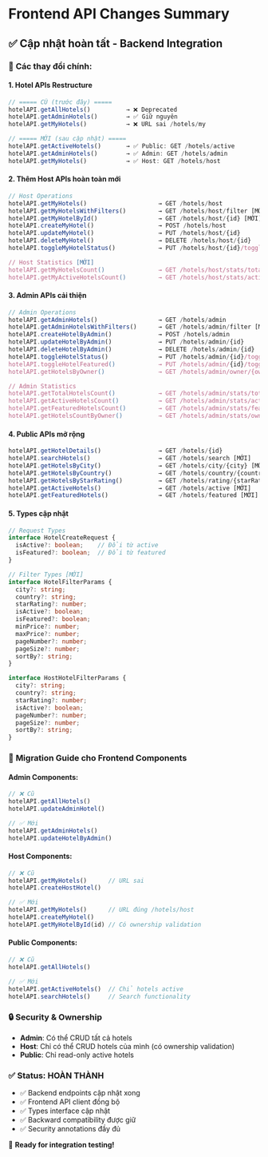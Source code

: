 # Frontend API Changes Summary

## ✅ **Cập nhật hoàn tất - Backend Integration**

### 🔄 **Các thay đổi chính:**

#### **1. Hotel APIs Restructure**
```typescript
// ===== CŨ (trước đây) =====
hotelAPI.getAllHotels()          → ❌ Deprecated  
hotelAPI.getAdminHotels()        → ✅ Giữ nguyên
hotelAPI.getMyHotels()           → ❌ URL sai /hotels/my

// ===== MỚI (sau cập nhật) =====
hotelAPI.getActiveHotels()       → ✅ Public: GET /hotels/active
hotelAPI.getAdminHotels()        → ✅ Admin: GET /hotels/admin  
hotelAPI.getMyHotels()           → ✅ Host: GET /hotels/host
```

#### **2. Thêm Host APIs hoàn toàn mới**
```typescript
// Host Operations
hotelAPI.getMyHotels()                    → GET /hotels/host
hotelAPI.getMyHotelsWithFilters()         → GET /hotels/host/filter [MỚI]
hotelAPI.getMyHotelById()                 → GET /hotels/host/{id} [MỚI]
hotelAPI.createMyHotel()                  → POST /hotels/host
hotelAPI.updateMyHotel()                  → PUT /hotels/host/{id}
hotelAPI.deleteMyHotel()                  → DELETE /hotels/host/{id}
hotelAPI.toggleMyHotelStatus()            → PUT /hotels/host/{id}/toggle-status

// Host Statistics [MỚI]
hotelAPI.getMyHotelsCount()               → GET /hotels/host/stats/total
hotelAPI.getMyActiveHotelsCount()         → GET /hotels/host/stats/active
```

#### **3. Admin APIs cải thiện**
```typescript
// Admin Operations  
hotelAPI.getAdminHotels()                 → GET /hotels/admin
hotelAPI.getAdminHotelsWithFilters()      → GET /hotels/admin/filter [MỚI]
hotelAPI.createHotelByAdmin()             → POST /hotels/admin
hotelAPI.updateHotelByAdmin()             → PUT /hotels/admin/{id}
hotelAPI.deleteHotelByAdmin()             → DELETE /hotels/admin/{id}
hotelAPI.toggleHotelStatus()              → PUT /hotels/admin/{id}/toggle-status
hotelAPI.toggleHotelFeatured()            → PUT /hotels/admin/{id}/toggle-featured
hotelAPI.getHotelsByOwner()               → GET /hotels/admin/owner/{ownerId}

// Admin Statistics
hotelAPI.getTotalHotelsCount()            → GET /hotels/admin/stats/total
hotelAPI.getActiveHotelsCount()           → GET /hotels/admin/stats/active
hotelAPI.getFeaturedHotelsCount()         → GET /hotels/admin/stats/featured
hotelAPI.getHotelsCountByOwner()          → GET /hotels/admin/stats/owner/{ownerId}
```

#### **4. Public APIs mở rộng**
```typescript
hotelAPI.getHotelDetails()                → GET /hotels/{id}
hotelAPI.searchHotels()                   → GET /hotels/search [MỚI]
hotelAPI.getHotelsByCity()                → GET /hotels/city/{city} [MỚI]
hotelAPI.getHotelsByCountry()             → GET /hotels/country/{country} [MỚI]
hotelAPI.getHotelsByStarRating()          → GET /hotels/rating/{starRating} [MỚI]
hotelAPI.getActiveHotels()                → GET /hotels/active [MỚI]
hotelAPI.getFeaturedHotels()              → GET /hotels/featured [MỚI]

```

#### **5. Types cập nhật**
```typescript
// Request Types
interface HotelCreateRequest {
  isActive?: boolean;    // Đổi từ active
  isFeatured?: boolean;  // Đổi từ featured
}

// Filter Types [MỚI]
interface HotelFilterParams {
  city?: string;
  country?: string;
  starRating?: number;
  isActive?: boolean;
  isFeatured?: boolean;
  minPrice?: number;
  maxPrice?: number;
  pageNumber?: number;
  pageSize?: number;
  sortBy?: string;
}

interface HostHotelFilterParams {
  city?: string;
  country?: string;
  starRating?: number;
  isActive?: boolean;
  pageNumber?: number;
  pageSize?: number;
  sortBy?: string;
}
```

### 🎯 **Migration Guide cho Frontend Components**

#### **Admin Components:**
```typescript
// ❌ Cũ
hotelAPI.getAllHotels()
hotelAPI.updateAdminHotel()

// ✅ Mới  
hotelAPI.getAdminHotels()
hotelAPI.updateHotelByAdmin()
```

#### **Host Components:**
```typescript
// ❌ Cũ
hotelAPI.getMyHotels()      // URL sai
hotelAPI.createHostHotel()  

// ✅ Mới
hotelAPI.getMyHotels()      // URL đúng /hotels/host
hotelAPI.createMyHotel()
hotelAPI.getMyHotelById(id) // Có ownership validation
```

#### **Public Components:**
```typescript
// ❌ Cũ  
hotelAPI.getAllHotels()

// ✅ Mới
hotelAPI.getActiveHotels()  // Chỉ hotels active
hotelAPI.searchHotels()     // Search functionality
```

### 🔒 **Security & Ownership**

- **Admin**: Có thể CRUD tất cả hotels
- **Host**: Chỉ có thể CRUD hotels của mình (có ownership validation)
- **Public**: Chỉ read-only active hotels

### ✅ **Status: HOÀN THÀNH**

- ✅ Backend endpoints cập nhật xong
- ✅ Frontend API client đồng bộ 
- ✅ Types interface cập nhật
- ✅ Backward compatibility được giữ
- ✅ Security annotations đầy đủ

🚀 **Ready for integration testing!** 